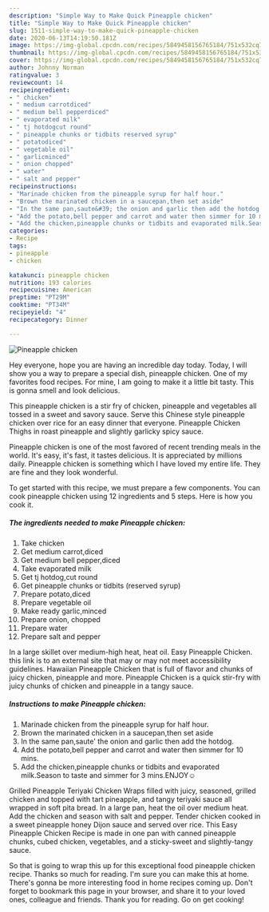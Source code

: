 ```yaml
---
description: "Simple Way to Make Quick Pineapple chicken"
title: "Simple Way to Make Quick Pineapple chicken"
slug: 1511-simple-way-to-make-quick-pineapple-chicken
date: 2020-06-13T14:19:50.181Z
image: https://img-global.cpcdn.com/recipes/5849458156765184/751x532cq70/pineapple-chicken-recipe-main-photo.jpg
thumbnail: https://img-global.cpcdn.com/recipes/5849458156765184/751x532cq70/pineapple-chicken-recipe-main-photo.jpg
cover: https://img-global.cpcdn.com/recipes/5849458156765184/751x532cq70/pineapple-chicken-recipe-main-photo.jpg
author: Johnny Norman
ratingvalue: 3
reviewcount: 14
recipeingredient:
- " chicken"
- " medium carrotdiced"
- " medium bell pepperdiced"
- " evaporated milk"
- " tj hotdogcut round"
- " pineapple chunks or tidbits reserved syrup"
- " potatodiced"
- " vegetable oil"
- " garlicminced"
- " onion chopped"
- " water"
- " salt and pepper"
recipeinstructions:
- "Marinade chicken from the pineapple syrup for half hour."
- "Brown the marinated chicken in a saucepan,then set aside"
- "In the same pan,saute&#39; the onion and garlic then add the hotdog."
- "Add the potato,bell pepper and carrot and water then simmer for 10 mins."
- "Add the chicken,pineapple chunks or tidbits and evaporated milk.Season to taste and simmer for 3 mins.ENJOY☺"
categories:
- Recipe
tags:
- pineapple
- chicken

katakunci: pineapple chicken 
nutrition: 193 calories
recipecuisine: American
preptime: "PT29M"
cooktime: "PT34M"
recipeyield: "4"
recipecategory: Dinner

---
```



![Pineapple chicken](https://img-global.cpcdn.com/recipes/5849458156765184/751x532cq70/pineapple-chicken-recipe-main-photo.jpg)

Hey everyone, hope you are having an incredible day today. Today, I will show you a way to prepare a special dish, pineapple chicken. One of my favorites food recipes. For mine, I am going to make it a little bit tasty. This is gonna smell and look delicious.

This pineapple chicken is a stir fry of chicken, pineapple and vegetables all tossed in a sweet and savory sauce. Serve this Chinese style pineapple chicken over rice for an easy dinner that everyone. Pineapple Chicken Thighs in roast pineapple and slightly garlicky spicy sauce.

Pineapple chicken is one of the most favored of recent trending meals in the world. It's easy, it's fast, it tastes delicious. It is appreciated by millions daily. Pineapple chicken is something which I have loved my entire life. They are fine and they look wonderful.


To get started with this recipe, we must prepare a few components. You can cook pineapple chicken using 12 ingredients and 5 steps. Here is how you cook it.

<!--inarticleads1-->

##### The ingredients needed to make Pineapple chicken:

1. Take  chicken
1. Get  medium carrot,diced
1. Get  medium bell pepper,diced
1. Take  evaporated milk
1. Get  tj hotdog,cut round
1. Get  pineapple chunks or tidbits (reserved syrup)
1. Prepare  potato,diced
1. Prepare  vegetable oil
1. Make ready  garlic,minced
1. Prepare  onion, chopped
1. Prepare  water
1. Prepare  salt and pepper


In a large skillet over medium-high heat, heat oil. Easy Pineapple Chicken. this link is to an external site that may or may not meet accessibility guidelines. Hawaiian Pineapple Chicken that is full of flavor and chunks of juicy chicken, pineapple and more. Pineapple Chicken is a quick stir-fry with juicy chunks of chicken and pineapple in a tangy sauce. 

<!--inarticleads2-->

##### Instructions to make Pineapple chicken:

1. Marinade chicken from the pineapple syrup for half hour.
1. Brown the marinated chicken in a saucepan,then set aside
1. In the same pan,saute&#39; the onion and garlic then add the hotdog.
1. Add the potato,bell pepper and carrot and water then simmer for 10 mins.
1. Add the chicken,pineapple chunks or tidbits and evaporated milk.Season to taste and simmer for 3 mins.ENJOY☺


Grilled Pineapple Teriyaki Chicken Wraps filled with juicy, seasoned, grilled chicken and topped with tart pineapple, and tangy teriyaki sauce all wrapped in soft pita bread. In a large pan, heat the oil over medium heat. Add the chicken and season with salt and pepper. Tender chicken cooked in a sweet pineapple honey Dijon sauce and served over rice. This Easy Pineapple Chicken Recipe is made in one pan with canned pineapple chunks, cubed chicken, vegetables, and a sticky-sweet and slightly-tangy sauce. 

So that is going to wrap this up for this exceptional food pineapple chicken recipe. Thanks so much for reading. I'm sure you can make this at home. There's gonna be more interesting food in home recipes coming up. Don't forget to bookmark this page in your browser, and share it to your loved ones, colleague and friends. Thank you for reading. Go on get cooking!
